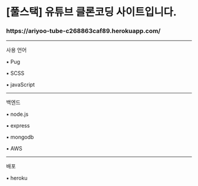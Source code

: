 <h1>[풀스택] 유튜브 클론코딩 사이트입니다.</h1>
<h3><a src="https://ariyoo-tube-c268863caf89.herokuapp.com/">https://ariyoo-tube-c268863caf89.herokuapp.com/</a></h3>
<hr>
<div>사용 언어</div>
<p>▪️ Pug</p>
<p>▪️ SCSS</p>
<p>▪️ javaScript</p>
<hr>
<div>백엔드</div>
<p>▪️ node.js</p>
<p>▪️ express</p>
<p>▪️ mongodb</p>
<p>▪️ AWS</p>
<hr>
<div>배포</div>
<p>▪️ heroku</p>
